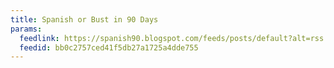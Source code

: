 ```yaml
---
title: Spanish or Bust in 90 Days
params:
  feedlink: https://spanish90.blogspot.com/feeds/posts/default?alt=rss
  feedid: bb0c2757ced41f5db27a1725a4dde755
---
```

